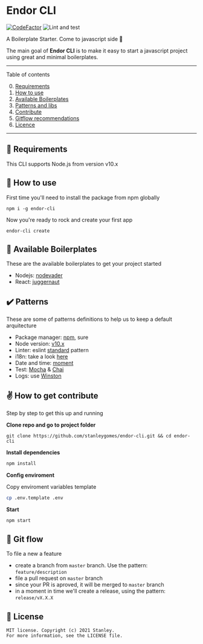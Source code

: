 # Endor CLI

[![CodeFactor](https://www.codefactor.io/repository/github/stanleygomes/endor-cli/badge)](https://www.codefactor.io/repository/github/stanleygomes/endor-cli)
![Lint and test](https://github.com/stanleygomes/endor-cli/workflows/Lint%20and%20test/badge.svg)

A Boilerplate Starter. Come to javascript side 🚀

The main goal of **Endor CLI** is to make it easy to start a javascript project using great and minimal boilerplates.

*******
Table of contents

 0. [Requirements](#requirements)
 1. [How to use](#startup)
 2. [Available Boilerplates](#boilerplates)
 3. [Patterns and libs](#patterns)
 4. [Contribute](#contribute)
 5. [Gitflow recommendations](#gitflow)
 6. [Licence](#license)
*******

<div id='requirements'/>

## :pencil: Requirements

This CLI supports Node.js from version v10.x

<div id='startup'/>

## :rocket: How to use

First time you'll need to install the package from npm globally

```
npm i -g endor-cli
```

Now you're ready to rock and create your first app

```
endor-cli create
```

<div id='boilerplates'/>

## :100: Available Boilerplates

These are the available boilerplates to get your project started

- Nodejs: [nodevader](https://github.com/stanleygomes/nodevader)
- React: [juggernaut](https://github.com/SoftboxLab/juggernaut)

<div id='patterns'/>

## :heavy_check_mark: Patterns

These are some of patterns definitions to help us to keep a default arquitecture

- Package manager: [npm](https://medium.com/@vincentnewkirk/npm-vs-yarn-2019-e88757b17038), sure
- Node version: [v10.x](https://nodejs.org/ca/blog/release/v10.16.3)
- Linter: eslint [standard](https://standardjs.com) pattern
- i18n: take a look [here](https://www.npmjs.com/package/i18n)
- Date and time: [moment](https://momentjs.com)
- Test: [Mocha](https://mochajs.org) & [Chai](https://www.chaijs.com)
- Logs: use [Winston](https://www.npmjs.com/package/winston)

<div id='contribute'/>

## :v: How to get contribute

Step by step to get this up and running

**Clone repo and go to project folder**

```
git clone https://github.com/stanleygomes/endor-cli.git && cd endor-cli
```

**Install dependencies**

```bash
npm install
```

**Config enviroment**

Copy enviroment variables template

```bash
cp .env.template .env
```

**Start**

```bash
npm start
```

<div id='gitflow'/>

## :trident: Git flow

To file a new a feature

- create a branch from `master` branch. Use the pattern: `feature/description`
- file a pull request on `master` branch
- since your PR is aproved, it will be merged to `master` branch
- in a moment in time we'll create a release, using the pattern: `release/vX.X.X`

<div id='license'/>

## :scroll: License 

```
MIT license. Copyright (c) 2021 Stanley.
For more information, see the LICENSE file.
```
